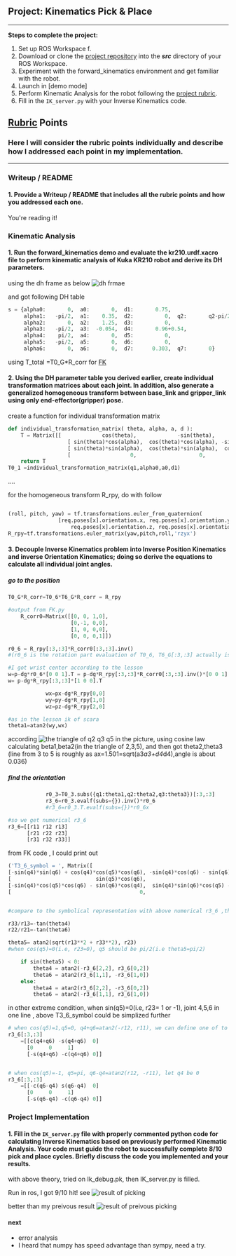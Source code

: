 ## Project: Kinematics Pick & Place 

---


**Steps to complete the project:**  


1. Set up  ROS Workspace f.
2. Download or clone the [project repository](https://github.com/udacity/RoboND-Kinematics-Project) into the ***src*** directory of your ROS Workspace.  
3. Experiment with the forward_kinematics environment and get familiar with the robot.
4. Launch in [demo mode] 
5. Perform Kinematic Analysis for the robot following the [project rubric](https://review.udacity.com/#!/rubrics/972/view).
6. Fill in the `IK_server.py` with your Inverse Kinematics code. 


[//]: # (Image References)

[image1]: ./misc_images/misc1.png
[image3]: ./misc_images/final.png
[image2]: ./misc_images/theta2.png
[image4]: ./misc_images/kuka-dh.png
[image5]: ./misc_images/9blue.png
[image6]: ./misc_images/dh-frame.png
[image7]: ./misc_images/9blue-2.png
## [Rubric](https://review.udacity.com/#!/rubrics/972/view) Points
### Here I will consider the rubric points individually and describe how I addressed each point in my implementation.  

---
### Writeup / README

#### 1. Provide a Writeup / README that includes all the rubric points and how you addressed each one.   
You're reading it!

### Kinematic Analysis
#### 1. Run the forward_kinematics demo and evaluate the kr210.urdf.xacro file to perform kinematic analysis of Kuka KR210 robot and derive its DH parameters.


using the dh frame as below ![dh frmae][image6]

and got following DH table

```python
s = {alpha0:       0,  a0:       0,  d1:       0.75,
     alpha1:   -pi/2,  a1:    0.35,  d2:          0,  q2:       q2-pi/2,
     alpha2:       0,  a2:    1.25,  d3:          0,  
     alpha3:   -pi/2,  a3:  -0.054,  d4:       0.96+0.54,
     alpha4:    pi/2,  a4:       0,  d5:          0,
     alpha5:   -pi/2,  a5:       0,  d6:          0,
     alpha6:       0,  a6:       0,  d7:      0.303,  q7:       0}
```

using T_total =T0_G*R_corr for [FK](./FK.py)

#### 2. Using the DH parameter table you derived earlier, create individual transformation matrices about each joint. In addition, also generate a generalized homogeneous transform between base_link and gripper_link using only end-effector(gripper) pose.

create a function for individual transformation matrix

```python
def individual_transformation_matrix( theta, alpha, a, d ):
    T = Matrix([[             cos(theta),             -sin(theta),            0,             a],
                   [ sin(theta)*cos(alpha),  cos(theta)*cos(alpha), -sin(alpha),-sin(alpha)*d],
                   [ sin(theta)*sin(alpha),  cos(theta)*sin(alpha),  cos(alpha), cos(alpha)*d],
                   [                   0,                    0,            0,               1]])
    return T
T0_1 =individual_transformation_matrix(q1,alpha0,a0,d1)
```
....

for the homogeneous transform R_rpy, do with follow

```python

(roll, pitch, yaw) = tf.transformations.euler_from_quaternion(
                [req.poses[x].orientation.x, req.poses[x].orientation.y,
                    req.poses[x].orientation.z, req.poses[x].orientation.w])
R_rpy=tf.transformations.euler_matrix(yaw,pitch,roll,'rzyx')
```



#### 3. Decouple Inverse Kinematics problem into Inverse Position Kinematics and inverse Orientation Kinematics; doing so derive the equations to calculate all individual joint angles.



##### go to the position

```python
T0_G*R_corr=T0_6*T6_G*R_corr = R_rpy

#output from FK.py
    R_corr0=Matrix([[0, 0, 1,0],
                    [0,-1, 0,0],
                    [1, 0, 0,0],
                    [0, 0, 0,1]])

r0_6 = R_rpy[:3,:3]*R_corr0[:3,:3].inv()
#(r0_6 is the rotation part evaluation of T0_6, T6_G[:3,:3] actually is I)

#I got wrist center according to the lesson
w=p-dg*r0_6*[0 0 1].T = p-dg*R_rpy[:3,:3]*R_corr0[:3,:3].inv()*[0 0 1].T 
w= p-dg*R_rpy[:3,:3]*[1 0 0].T

            wx=px-dg*R_rpy[0,0]
            wy=py-dg*R_rpy[1,0]
            wz=pz-dg*R_rpy[2,0]

#as in the lesson ik of scara
theta1=atan2(wy,wx)

```
        
according  ![the triangle of q2 q3 q5 in the picture][image4], using cosine law calculating beta1,beta2(in the triangle of 2,3,5), and then got theta2,theta3 (line from  3 to  5 is roughly as ax=1.501=sqrt(a3*a3+d4*d4),angle is about 0.036)

##### find the orientation

```python
            r0_3=T0_3.subs({q1:theta1,q2:theta2,q3:theta3})[:3,:3]
            r3_6=r0_3.evalf(subs={}).inv()*r0_6
            #r3_6=r0_3.T.evalf(subs={})*r0_6x

#so we get numerical r3_6
r3_6=[[r11 r12 r13]
      [r21 r22 r23]
      [r31 r32 r33]]

```


from FK code , I could print out
```python
('T3_6_symbol = ', Matrix([
[-sin(q4)*sin(q6) + cos(q4)*cos(q5)*cos(q6), -sin(q4)*cos(q6) - sin(q6)*cos(q4)*cos(q5), -sin(q5)*cos(q4), -0.054],
[                           sin(q5)*cos(q6),                           -sin(q5)*sin(q6),          cos(q5),    1.5],
[-sin(q4)*cos(q5)*cos(q6) - sin(q6)*cos(q4),  sin(q4)*sin(q6)*cos(q5) - cos(q4)*cos(q6),  sin(q4)*sin(q5),      0],
[                                         0,                                          0,                0,      1]]))


#compare to the symbolical representation with above numerical r3_6 ,theat4-6 could be derived as

r33/r13=-tan(theta4)
r22/r21=-tan(theta6)

theta5= atan2(sqrt(r13**2 + r33**2), r23)
#when cos(q5)=0(i.e, r23=0), q5 should be pi/2(i.e theta5=pi/2)

    if sin(theta5) < 0:
        theta4 = atan2(-r3_6[2,2], r3_6[0,2])
        theta6 = atan2(r3_6[1,1], -r3_6[1,0])
    else:
        theta4 = atan2(r3_6[2,2], -r3_6[0,2])
        theta6 = atan2(-r3_6[1,1], r3_6[1,0])


```


in other extreme condition, when sin(q5)=0(i.e, r23= 1 or -1), joint 4,5,6 in one line , above T3_6_symbol could be simplized further

```python
# when cos(q5)=1,q5=0, q4+q6=atan2(-r12, r11), we can define one of to be 0
r3_6[:3,:3]
    =[[c(q4+q6) -s(q4+q6)  0]
      [0	 0 	   1]
      [-s(q4+q6) -c(q4+q6) 0]]


# when cos(q5)=-1, q5=pi, q6-q4=atan2(r12, -r11), let q4 be 0
r3_6[:3,:3]
    =[[-c(q6-q4) s(q6-q4)  0]
      [0	 0 	   1]
      [-s(q6-q4) -c(q6-q4) 0]]

```





### Project Implementation

#### 1. Fill in the `IK_server.py` file with properly commented python code for calculating Inverse Kinematics based on previously performed Kinematic Analysis. Your code must guide the robot to successfully complete 8/10 pick and place cycles. Briefly discuss the code you implemented and your results. 

with above theory, tried on Ik_debug.pk, then IK_server.py is filled. 

Run in ros, I got 9/10 hit! see
![result of picking][image7]

better than my preivous result
![result of preivous picking][image3]

#### next 
* error analysis
* I heard that numpy has speed advantage than sympy, need a try.